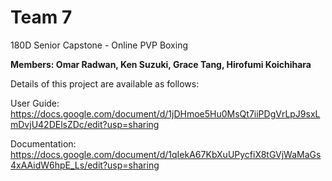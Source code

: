 # Team 7
 180D Senior Capstone - Online PVP Boxing 

**Members: Omar Radwan, Ken Suzuki, Grace Tang, Hirofumi Koichihara**

Details of this project are available as follows:

User Guide: https://docs.google.com/document/d/1jDHmoe5Hu0MsQt7iiPDgVrLpJ9sxLmDvjU42DElsZDc/edit?usp=sharing

Documentation: https://docs.google.com/document/d/1qIekA67KbXuUPycfiX8tGVjWaMaGs4xAAidW6hpE_Ls/edit?usp=sharing
